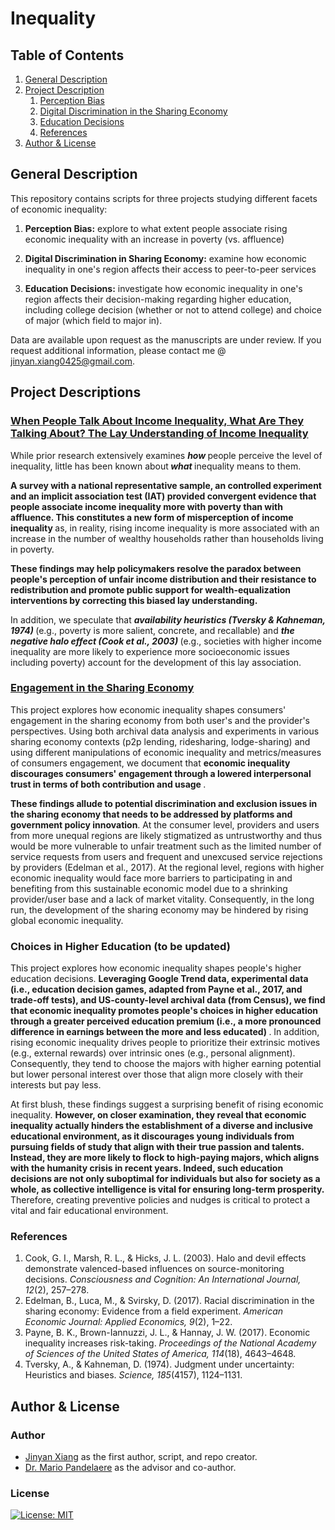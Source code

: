 # Inequality

## Table of Contents
1. [General Description](#gd)
2. [Project Description](#pd)
   1. [Perception Bias](#la)
   2. [Digital Discrimination in the Sharing Economy](#se)
   3. [Education Decisions](#he)
   4. [References](#ref)
3. [Author & License](#ALA)


<a name="gd"></a>
## General Description
This repository contains scripts for three projects studying different facets of economic inequality:

1. <b> Perception Bias:</b> explore to what extent people associate rising economic inequality with an increase in poverty (vs. affluence)

2. <b> Digital Discrimination in Sharing Economy:</b> examine how economic inequality in one's region affects their access to peer-to-peer services

3. <b> Education Decisions:</b> investigate how economic inequality in one's region affects their decision-making regarding higher education, including college decision (whether or not to attend college) and choice of major (which field to major in).

Data are available upon request as the manuscripts are under review. If you request additional information, please contact me @ [jinyan.xiang0425@gmail.com](jinyan.xiang0425@gmail.com).

<a name="pd"></a>
## Project Descriptions

<a name="la"></a>
### [When People Talk About Income Inequality, What Are They Talking About? The Lay Understanding of Income Inequality](https://github.com/jinyan0425/inequality_related_projects/tree/inequality_poverty)
While prior research extensively examines <b><i> how </b></i> people perceive the level of inequality, little has been known about<b><i> what </b></i> inequality means to them. 

<b> A survey with a national representative sample, an controlled experiment and an implicit association test (IAT) provided convergent evidence that people associate income inequality more with poverty than with affluence. This constitutes a new form of misperception of income inequality </b> as, in reality, rising income inequality is more associated with an increase in the number of wealthy households rather than households living in poverty. 

<b> These findings may help policymakers resolve the paradox between people's perception of unfair income distribution and their resistance to redistribution and promote public support for wealth-equalization interventions by correcting this biased lay understanding. </b> 

In addition, we speculate that <b><i> availability heuristics (Tversky & Kahneman, 1974) </b></i> (e.g., poverty is more salient, concrete, and recallable) and <b><i>the negative halo effect (Cook et al., 2003) </b></i> (e.g., societies with higher income inequality are more likely to experience more socioeconomic issues including poverty) account for the development of this lay association.

<a name="se"></a>
### [Engagement in the Sharing Economy](https://github.com/jinyan0425/inequality_related_projects/tree/sharing_economy)
This project explores how economic inequality shapes consumers' engagement in the sharing economy from both user's and the provider's perspectives. </b> Using both archival data analysis and experiments in various sharing economy contexts (p2p lending, ridesharing, lodge-sharing) and using different manipulations of economic inequality and metrics/measures of consumers engagement, we document that <b> economic inequality discourages consumers' engagement through a lowered interpersonal trust in terms of both contribution and usage </b>. 

<b>These findings allude to potential discrimination and exclusion issues in the sharing economy that needs to be addressed by platforms and government policy innovation</b>. At the consumer level, providers and users from more unequal regions are likely stigmatized as untrustworthy and thus would be more vulnerable to unfair treatment such as the limited number of service requests from users and frequent and unexcused service rejections by providers (Edelman et al., 2017). At the regional level, regions with higher economic inequality would face more barriers to participating in and benefiting from this sustainable economic model due to a shrinking provider/user base and a lack of market vitality. Consequently, in the long run, the development of the sharing economy may be hindered by rising global economic inequality.


<a name="he"></a> 
### Choices in Higher Education (to be updated)
This project explores how economic inequality shapes people's higher education decisions. <b> Leveraging Google Trend data, experimental data (i.e., education decision games, adapted from Payne et al., 2017, and trade-off tests), and US-county-level archival data (from Census), we find that economic inequality promotes people's choices in higher education through a greater perceived education premium (i.e., a more pronounced difference in earnings between the more and less educated) </b>. In addition, rising economic inequality drives people to prioritize their extrinsic motives (e.g., external rewards) over intrinsic ones (e.g., personal alignment). Consequently, they tend to choose the majors with higher earning potential but lower personal interest over those that align more closely with their interests but pay less.

At first blush, these findings suggest a surprising benefit of rising economic inequality. <b> However, on closer examination, they reveal that economic inequality actually hinders the establishment of a diverse and inclusive educational environment, as it discourages young individuals from pursuing fields of study that align with their true passion and talents. Instead, they are more likely to flock to high-paying majors, which aligns with the humanity crisis in recent years. Indeed, such education decisions are not only suboptimal for individuals but also for society as a whole, as collective intelligence is vital for ensuring long-term prosperity. </b> Therefore, creating preventive policies and nudges is critical to protect a vital and fair educational environment.

<a name="ref"></a>
### References
1. Cook, G. I., Marsh, R. L., & Hicks, J. L. (2003). Halo and devil effects demonstrate valenced-based influences on source-monitoring decisions. <i> Consciousness and Cognition: An International Journal, 12</i>(2), 257–278.
2. Edelman, B., Luca, M., & Svirsky, D. (2017). Racial discrimination in the sharing economy: Evidence from a field experiment. <i> American Economic Journal: Applied Economics, 9</i>(2), 1–22.
3. Payne, B. K., Brown-Iannuzzi, J. L., & Hannay, J. W. (2017). Economic inequality increases risk-taking. <i>Proceedings of the National Academy of Sciences of the United States of America, 114</i>(18), 4643–4648.
4. Tversky, A., & Kahneman, D. (1974). Judgment under uncertainty: Heuristics and biases. <i> Science, 185</i>(4157), 1124–1131.



<a name="ALA"></a>
## Author & License

### Author
* [Jinyan Xiang](https://www.linkedin.com/in/jinyanxiang/) as the first author, script, and repo creator.
* [Dr. Mario Pandelaere](https://marketing.pamplin.vt.edu/people/faculty/pandelaere-mario.html) as the advisor and co-author.

### License
[![License: MIT](https://img.shields.io/badge/License-MIT-yellow.svg)](https://opensource.org/licenses/MIT)


